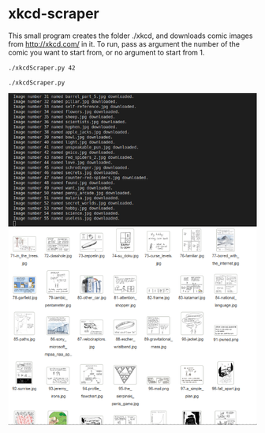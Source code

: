 # xkcd-scraper

This small program creates the folder ./xkcd, and downloads comic images from http://xkcd.com/ in it.
To run, pass as argument the number of the comic you want to start from, or no argument to start from 1.
```
./xkcdScraper.py 42
```
```
./xkcdScraper.py
```

![output-of-program](https://github.com/salahadawi/xkcd-scraper/blob/master/images/xkcd-scraper-output.png)
![images-created-by-program](https://github.com/salahadawi/xkcd-scraper/blob/master/images/xkcd-scraper-images.png)
